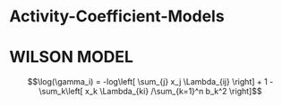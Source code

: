 # Activity-Coefficient-Models

# WILSON MODEL

$$\log(\gamma_i) = -log\left[ \sum_{j} x_j \Lambda_{ij} \right] + 1 - \sum_k\left[ x_k \Lambda_{ki} /\sum_{k=1}^n b_k^2 \right]$$
